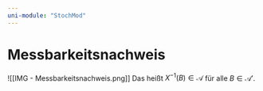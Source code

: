```yaml
---
uni-module: "StochMod"
---
```


# Messbarkeitsnachweis

![[IMG - Messbarkeitsnachweis.png]]
Das heißt $X^{-1}(B) \in \mathcal{A}$ für alle $B \in \mathcal{A}'$.
